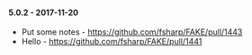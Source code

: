 #### 5.0.2 - 2017-11-20
* Put some notes - https://github.com/fsharp/FAKE/pull/1443
* Hello - https://github.com/fsharp/FAKE/pull/1441
